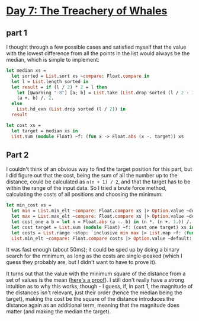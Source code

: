 # [Day 7: The Treachery of Whales](https://adventofcode.com/2021/day/7)

## part 1

I thought through a few possible cases and satisfied myself that the value with
the lowest difference from all the points in the list would always be the
median, which is simple to implement:

```ocaml
let median xs = 
  let sorted = List.sort xs ~compare: Float.compare in
  let l = List.length sorted in
  let result = if (l / 2) * 2 = l then
    let [@warning "-8"] [a; b] = List.take (List.drop sorted (l / 2 - 1)) 2 in
    (a +. b) /. 2.
  else
    List.hd_exn (List.drop sorted (l / 2)) in
  result

let cost xs =
  let target = median xs in
  List.sum (module Float) ~f: (fun x -> Float.abs (x -. target)) xs
```

## Part 2

I couldn't think of an obvious way to find the target position for this part,
but I did figure out that the cost, being the sum of all the number up to the
distance, could be calculated as `n(n + 1) / 2`, and that the target has to be
within the range of the input data. So I tried a brute force method, calculating
the costs of all positions and choosing the minimum:

```ocaml
let min_cost xs =
  let min = List.min_elt ~compare: Float.compare xs |> Option.value ~default: 0. |> int_of_float in
  let max = List.max_elt ~compare: Float.compare xs |> Option.value ~default: 0. |> int_of_float in
  let cost_one a b = let n = Float.abs (a -. b) in (n *. (n +. 1.)) /. 2. in
  let cost target = List.sum (module Float) ~f: (cost_one target) xs in
  let costs = List.range ~stop: `inclusive min max |> List.map ~f: (fun target -> cost (float_of_int target)) in
  List.min_elt ~compare: Float.compare costs |> Option.value ~default: 0.
```

It was fast enough (about 50ms); it could be sped up by doing a binary search
for the minimum, as long as the costs are single-peaked (which I guess they
probably are, but I didn't want to have to prove it).

It turns out that the value with the minimum square of the distance from a set
of values is the mean ([here's a
proof](https://math.stackexchange.com/questions/967138/formal-proof-that-mean-minimize-squared-error-function)).
I still don't really have a strong intuition as to why this works, though - I
guess, if, in part 1, the magnitude of the distances isn't relevant, just their
order (hence the median being the target), making the cost be the square of the
distance introduces the distance again as an additional term, meaning that the
magnitude does matter (and making the median the target). 